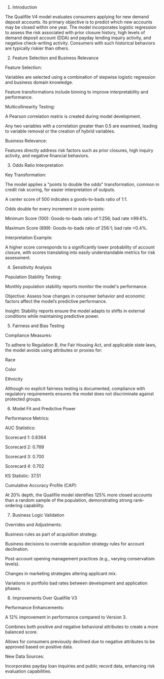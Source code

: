 1. Introduction

The Qualifile V4 model evaluates consumers applying for new demand deposit accounts. Its primary objective is to predict which new accounts may be closed within one year. The model incorporates logistic regression to assess the risk associated with prior closure history, high levels of demand deposit account (DDA) and payday lending inquiry activity, and negative check-writing activity. Consumers with such historical behaviors are typically riskier than others.

2. Feature Selection and Business Relevance

Feature Selection:

Variables are selected using a combination of stepwise logistic regression and business domain knowledge.

Feature transformations include binning to improve interpretability and performance.

Multicollinearity Testing:

A Pearson correlation matrix is created during model development.

Any two variables with a correlation greater than 0.5 are examined, leading to variable removal or the creation of hybrid variables.

Business Relevance:

Features directly address risk factors such as prior closures, high inquiry activity, and negative financial behaviors.

3. Odds Ratio Interpretation

Key Transformation:

The model applies a "points to double the odds" transformation, common in credit risk scoring, for easier interpretation of outputs.

A center score of 500 indicates a goods-to-bads ratio of 1:1.

Odds double for every increment in score points:

Minimum Score (100): Goods-to-bads ratio of 1:256; bad rate ≥99.6%.

Maximum Score (899): Goods-to-bads ratio of 256:1; bad rate <0.4%.

Interpretation Example:

A higher score corresponds to a significantly lower probability of account closure, with scores translating into easily understandable metrics for risk assessment.

4. Sensitivity Analysis

Population Stability Testing:

Monthly population stability reports monitor the model's performance.

Objective: Assess how changes in consumer behavior and economic factors affect the model’s predictive performance.

Insight: Stability reports ensure the model adapts to shifts in external conditions while maintaining predictive power.

5. Fairness and Bias Testing

Compliance Measures:

To adhere to Regulation B, the Fair Housing Act, and applicable state laws, the model avoids using attributes or proxies for:

Race

Color

Ethnicity

Although no explicit fairness testing is documented, compliance with regulatory requirements ensures the model does not discriminate against protected groups.

6. Model Fit and Predictive Power

Performance Metrics:

AUC Statistics:

Scorecard 1: 0.6364

Scorecard 2: 0.769

Scorecard 3: 0.700

Scorecard 4: 0.702

KS Statistic: 37.51

Cumulative Accuracy Profile (CAP):

At 20% depth, the Qualifile model identifies 125% more closed accounts than a random sample of the population, demonstrating strong rank-ordering capability.

7. Business Logic Validation

Overrides and Adjustments:

Business rules as part of acquisition strategy.

Business decisions to override acquisition strategy rules for account declination.

Post-account opening management practices (e.g., varying conservatism levels).

Changes in marketing strategies altering applicant mix.

Variations in portfolio bad rates between development and application phases.

8. Improvements Over Qualifile V3

Performance Enhancements:

A 12% improvement in performance compared to Version 3.

Combines both positive and negative behavioral attributes to create a more balanced score.

Allows for consumers previously declined due to negative attributes to be approved based on positive data.

New Data Sources:

Incorporates payday loan inquiries and public record data, enhancing risk evaluation capabilities.

